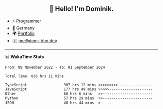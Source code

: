 <h2 align="center">👋 Hello! I'm Dominik.</h2>

- ⚡ Programmer
- 📍 Germany
- 🌍 [Portfolio](https://domi-btnr.dev)
- ✉️ [me@domi-btnr.dev](mailto://me@domi-btnr.dev)

---
📊 **WakaTime Stats**
<!--START_SECTION:waka-->

```txt
From: 09 November 2022 - To: 01 September 2024

Total Time: 838 hrs 11 mins

TypeScript                 307 hrs 12 mins >>>>>>>>>----------------   36.65 %
JavaScript                 177 hrs 49 mins >>>>>--------------------   21.22 %
Other                      68 hrs 6 mins   >>-----------------------   08.12 %
Python                     57 hrs 29 mins  >>-----------------------   06.86 %
JSON                       40 hrs 44 mins  >------------------------   04.86 %
```

<!--END_SECTION:waka-->
